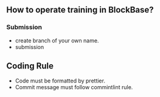 ## How to operate training in BlockBase?

### Submission
- create branch of your own name.
- submission


## Coding Rule

- Code must be formatted by prettier.
- Commit message must follow commintlint rule.
